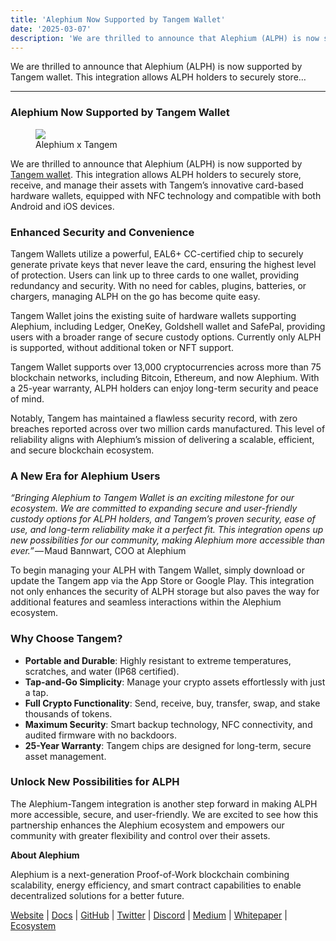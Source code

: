 ```yaml
---
title: 'Alephium Now Supported by Tangem Wallet'
date: '2025-03-07'
description: 'We are thrilled to announce that Alephium (ALPH) is now supported by Tangem wallet. This integration allows ALPH holders to securely store…'
---
```


We are thrilled to announce that Alephium (ALPH) is now supported by Tangem wallet. This integration allows ALPH holders to securely store…

---

### Alephium Now Supported by Tangem Wallet

<figure id="0d67" class="graf graf--figure graf-after--h3">
<img src="https://cdn-images-1.medium.com/max/800/1*VKvnQdHpj5CRyrzVhV_D3Q.png" class="graf-image" data-image-id="1*VKvnQdHpj5CRyrzVhV_D3Q.png" data-width="1600" data-height="900" data-is-featured="true" />
<figcaption>Alephium x Tangem</figcaption>
</figure>

We are thrilled to announce that Alephium (ALPH) is now supported by <a href="https://tangem.com/en/" class="markup--anchor markup--p-anchor" data-href="https://tangem.com/en/" rel="noopener" target="_blank">Tangem wallet</a>. This integration allows ALPH holders to securely store, receive, and manage their assets with Tangem’s innovative card-based hardware wallets, equipped with NFC technology and compatible with both Android and iOS devices.

### Enhanced Security and Convenience

Tangem Wallets utilize a powerful, EAL6+ CC-certified chip to securely generate private keys that never leave the card, ensuring the highest level of protection. Users can link up to three cards to one wallet, providing redundancy and security. With no need for cables, plugins, batteries, or chargers, managing ALPH on the go has become quite easy.

Tangem Wallet joins the existing suite of hardware wallets supporting Alephium, including Ledger, OneKey, Goldshell wallet and SafePal, providing users with a broader range of secure custody options. Currently only ALPH is supported, without additional token or NFT support.

Tangem Wallet supports over 13,000 cryptocurrencies across more than 75 blockchain networks, including Bitcoin, Ethereum, and now Alephium. With a 25-year warranty, ALPH holders can enjoy long-term security and peace of mind.

Notably, Tangem has maintained a flawless security record, with zero breaches reported across over two million cards manufactured. This level of reliability aligns with Alephium’s mission of delivering a scalable, efficient, and secure blockchain ecosystem.

### A New Era for Alephium Users

*“Bringing Alephium to Tangem Wallet is an exciting milestone for our ecosystem. We are committed to expanding secure and user-friendly custody options for ALPH holders, and Tangem’s proven security, ease of use, and long-term reliability make it a perfect fit. This integration opens up new possibilities for our community, making Alephium more accessible than ever.”* — Maud Bannwart, COO at Alephium

To begin managing your ALPH with Tangem Wallet, simply download or update the Tangem app via the App Store or Google Play. This integration not only enhances the security of ALPH storage but also paves the way for additional features and seamless interactions within the Alephium ecosystem.

### Why Choose Tangem?

- <span id="ad44">**Portable and Durable**: Highly resistant to extreme temperatures, scratches, and water (IP68 certified).</span>
- <span id="f144">**Tap-and-Go Simplicity**: Manage your crypto assets effortlessly with just a tap.</span>
- <span id="0e06">**Full Crypto Functionality**: Send, receive, buy, transfer, swap, and stake thousands of tokens.</span>
- <span id="bdb7">**Maximum Security**: Smart backup technology, NFC connectivity, and audited firmware with no backdoors.</span>
- <span id="24d0">**25-Year Warranty**: Tangem chips are designed for long-term, secure asset management.</span>

### Unlock New Possibilities for ALPH

The Alephium-Tangem integration is another step forward in making ALPH more accessible, secure, and user-friendly. We are excited to see how this partnership enhances the Alephium ecosystem and empowers our community with greater flexibility and control over their assets.

**About Alephium**

Alephium is a next-generation Proof-of-Work blockchain combining scalability, energy efficiency, and smart contract capabilities to enable decentralized solutions for a better future.

<a href="https://alephium.org/" class="markup--anchor markup--p-anchor" data-href="https://alephium.org/" rel="noopener" target="_blank">Website</a> \| <a href="https://docs.alephium.org/" class="markup--anchor markup--p-anchor" data-href="https://docs.alephium.org/" rel="noopener" target="_blank">Docs</a> \| <a href="https://github.com/alephium" class="markup--anchor markup--p-anchor" data-href="https://github.com/alephium" rel="noopener" target="_blank">GitHub</a> \| <a href="https://twitter.com/alephium" class="markup--anchor markup--p-anchor" data-href="https://twitter.com/alephium" rel="noopener" target="_blank">Twitter</a> \| <a href="https://alephium.org/Discord" class="markup--anchor markup--p-anchor" data-href="https://alephium.org/Discord" rel="noopener" target="_blank">Discord</a> \| <a href="https://medium.com/@alephium" class="markup--anchor markup--p-anchor" data-href="https://medium.com/@alephium" target="_blank">Medium</a> \| <a href="https://github.com/alephium/white-paper" class="markup--anchor markup--p-anchor" data-href="https://github.com/alephium/white-paper" rel="noopener" target="_blank">Whitepaper</a> \| <a href="https://www.alph.land/" class="markup--anchor markup--p-anchor" data-href="https://www.alph.land/" rel="noopener" target="_blank">Ecosystem</a>
